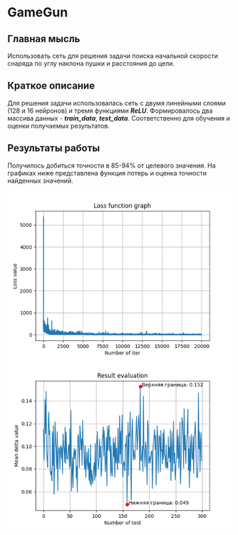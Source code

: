 # GameGun
## Главная мысль
Использовать сеть для решения задачи поиска начальной скорости снаряда по углу наклона пушки и расстояния до цели.
## Краткое описание
Для решения задачи использовалась сеть с двумя линейными слоями (128 и 16 нейронов) и тремя функциями ***ReLU***. Формировалось два массива данных - ***train_data***, ***test_data***. Соответственно для обучения и оценки получаемых результатов.
## Результаты работы
Получилось добиться точности в 85-94% от целевого значения. На графиках ниже представлена функция потерь и оценка точности найденных значений.

![Рисунок](result_loss.png) ![Рисунок](result_ev.png) 



